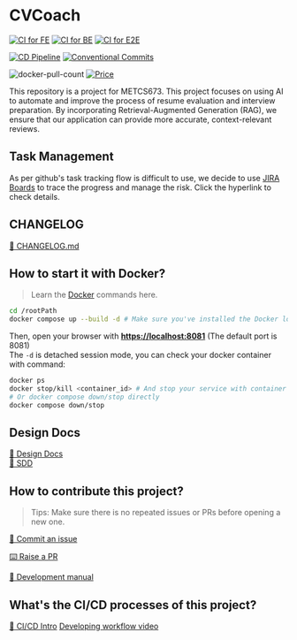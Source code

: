 # CVCoach

[![CI for FE](https://github.com/BUMETCS673/seprojects-cs673a2f24_team5/actions/workflows/ci_fe.yml/badge.svg)](https://github.com/BUMETCS673/seprojects-cs673a2f24_team5/actions/workflows/ci_fe.yml)
[![CI for BE](https://github.com/BUMETCS673/seprojects-cs673a2f24_team5/actions/workflows/ci_be.yml/badge.svg)](https://github.com/BUMETCS673/seprojects-cs673a2f24_team5/actions/workflows/ci_be.yml)
[![CI for E2E](https://github.com/BUMETCS673/seprojects-cs673a2f24_team5/actions/workflows/ci_e2e.yml/badge.svg)](https://github.com/BUMETCS673/seprojects-cs673a2f24_team5/actions/workflows/ci_e2e.yml)

[![CD Pipeline](https://github.com/BUMETCS673/seprojects-cs673a2f24_team5/actions/workflows/cd.yml/badge.svg)](https://github.com/BUMETCS673/seprojects-cs673a2f24_team5/actions/workflows/cd.yml)
[![Conventional Commits](https://img.shields.io/badge/Conventional%20Commits-1.0.0-%23FE5196?logo=conventionalcommits&logoColor=white)](https://conventionalcommits.org)

<p>
  <!-- <img src="https://img.shields.io/github/license/BUMETCS673/seprojects-cs673a2f24_team5" alt="license"/> -->
  <img src="https://img.shields.io/docker/pulls/adamma1024/cvcoach_web" alt="docker-pull-count" />
  <a href="https://img.shields.io/badge/price-free-ff69b4"><img alt="Price" src="https://img.shields.io/badge/price-free-ff69b4?style=flat-square" /></a>
</p>

This repository is a project for METCS673. This project focuses on using AI to automate and improve the process of resume evaluation and interview preparation. By incorporating Retrieval-Augmented Generation (RAG), we ensure that our application can provide more accurate, context-relevant reviews.

## Task Management

As per github's task tracking flow is difficult to use, we decide to use [JIRA Boards](https://bu-cs673a2f24-team-5.atlassian.net/jira/software/projects/SCRUM/boards/1) to trace the progress and manage the risk. Click the hyperlink to check details.

## CHANGELOG

[📖 CHANGELOG.md](./CHANGELOG.md)

## How to start it with Docker?

> Learn the [Docker](https://www.docker.com/) commands here.

```bash
cd /rootPath
docker compose up --build -d # Make sure you've installed the Docker locally.
```

Then, open your browser with **<https://localhost:8081>** (The default port is 8081)  
The `-d` is detached session mode, you can check your docker container with command:  

```bash
docker ps
docker stop/kill <container_id> # And stop your service with container id
# Or docker compose down/stop directly
docker compose down/stop
```

## Design Docs

[📖 Design Docs](./doc/designs.md)  
[📖 SDD](https://docs.google.com/document/d/1EPiaG6P9PN608ExKb6kGQkfQGTZQFpuxr1Ox6fWw7uM/edit?usp=sharing)  

## How to contribute this project?

> Tips: Make sure there is no repeated issues or PRs before opening a new one.

[🎤 Commit an issue](https://github.com/BUMETCS673/seprojects-cs673a2f24_team5/issues/new/choose)  

[⌨️ Raise a PR](https://github.com/BUMETCS673/seprojects-cs673a2f24_team5/pulls)  

[📖 Development manual](./doc/development_manual.md)  

## What's the CI/CD processes of this project?

[📔 CI/CD Intro](./doc/CICD.md)
[Developing workflow video](https://youtu.be/4Cvv7j7-0zw)
